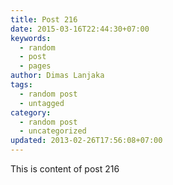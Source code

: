 ```yaml
---
title: Post 216
date: 2015-03-16T22:44:30+07:00
keywords:
  - random
  - post
  - pages
author: Dimas Lanjaka
tags:
  - random post
  - untagged
category:
  - random post
  - uncategorized
updated: 2013-02-26T17:56:08+07:00
---
```

This is content of post 216